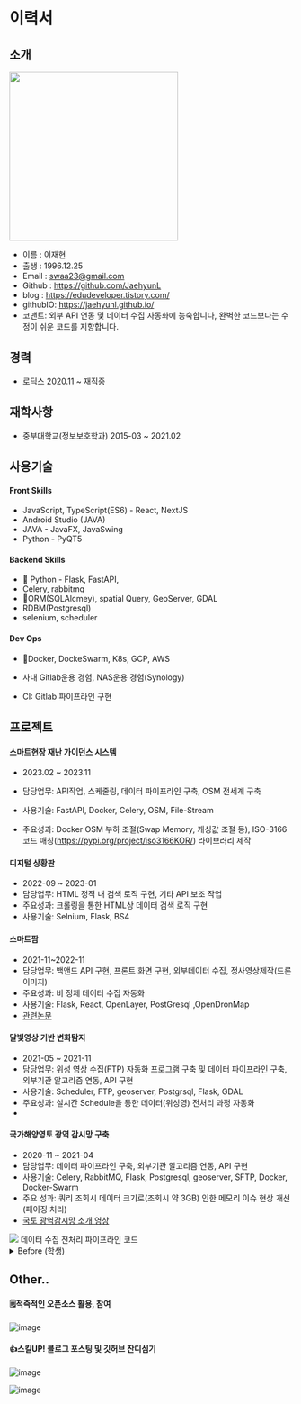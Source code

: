 # 이력서

## 소개

<img src="https://user-images.githubusercontent.com/48937399/210212490-e66255fa-4a3b-4528-b6ff-ccd71ef81c9e.jpg" width="300" height="300">

* 이름 : 이재현
* 출생 : 1996.12.25
* Email : swaa23@gmail.com
* Github : https://github.com/JaehyunL
* blog : https://edudeveloper.tistory.com/
* githubIO: https://jaehyunl.github.io/
* 코맨트: 외부 API 연동 및 데이터 수집 자동화에 능숙합니다, 완벽한 코드보다는 수정이 쉬운 코드를 지향합니다.

## 경력 

- 로딕스 2020.11 ~ 재직중



## 재학사항 

- 중부대학교(정보보호학과) 2015-03 ~ 2021.02



## 사용기술 

#### Front Skills
- JavaScript, TypeScript(ES6) - React, NextJS
- Android Studio (JAVA)
- JAVA - JavaFX, JavaSwing
- Python - PyQT5

#### Backend Skills
- 🥇 Python - Flask, FastAPI, 
- Celery, rabbitmq
- 🥉ORM(SQLAlcmey), spatial Query, GeoServer, GDAL
- RDBM(Postgresql)
- selenium, scheduler



#### Dev Ops
- 🥈Docker, DockeSwarm, K8s, GCP, AWS

- 사내 Gitlab운용 경험, NAS운용 경험(Synology)
- CI:   Gitlab 파이프라인 구현



## 프로젝트
#### 스마트현장 재난 가이던스 시스템

- 2023.02 ~ 2023.11

- 담당업무: API작업, 스케줄링, 데이터 파이프라인 구축, OSM 전세계 구축

- 사용기술: FastAPI, Docker, Celery, OSM, File-Stream

- 주요성과: Docker OSM 부하 조절(Swap Memory, 캐싱값 조절 등),
  ISO-3166 코드 매칭(https://pypi.org/project/iso3166KOR/) 라이브러리 제작

  

#### 디지털 상황판

- 2022-09 ~ 2023-01
- 담당업무: HTML 정적 내 검색 로직 구현, 기타 API 보조 작업
- 주요성과: 크롤링을 통한 HTML상 데이터 검색 로직 구현 
- 사용기술: Selnium, Flask, BS4

<!--<img src=https://user-images.githubusercontent.com/48937399/215054336-3a863743-5fb0-4d43-b1f2-6397a8f5d17a.png> -->



#### 스마트팜

- 2021-11~2022-11
- 담당업무: 백앤드 API 구현, 프론트 화면 구현, 외부데이터 수집, 정사영상제작(드론이미지)
- 주요성과: 비 정제 데이터 수집 자동화
- 사용기술: Flask, React, OpenLayer, PostGresql ,OpenDronMap
- [관련논문](https://github.com/JaeHyunL/JaeHyunL/blob/master/10.40-5-51-1.pdf)





#### 달빛영상 기반 변화탐지

- 2021-05 ~ 2021-11
- 담당업무: 위성 영상 수집(FTP) 자동화 프로그램 구축 및 데이터 파이프라인 구축, 외부기관 알고리즘 연동, API 구현
- 사용기술: Scheduler, FTP, geoserver, Postgrsql, Flask, GDAL
- 주요성과: 실시간 Schedule을 통한 데이터(위성영) 전처리 과정 자동화
- <!-- <img src=https://user-images.githubusercontent.com/48937399/211487072-28928ce9-667f-4964-9c2c-223ad10c60d5.png> -->





#### 국가해양영토 광역 감시망 구축

- 2020-11 ~ 2021-04
- 담당업무: 데이터 파이프라인 구축, 외부기관 알고리즘 연동, API 구현
- 사용기술: Celery, RabbitMQ, Flask, Postgresql, geoserver, SFTP, Docker, Docker-Swarm
- 주요 성과: 쿼리 조회시 데이터 크기로(조회시 약 3GB) 인한 메모리 이슈 현상 개선(페이징 처리) 
- [국토 광역감시망 소개 영상](https://www.youtube.com/watch?v=2mr2IqzynXc)
<img src=https://user-images.githubusercontent.com/48937399/211484413-e1f256e8-eca0-441d-aa53-95345a0bbe24.png>
데이터 수집 전처리 파이프라인 코드
</img>



<details>
<summary>Before (학생)</summary>

​    

#### [얼굴 인식 출석 자동화 프로그램 ](https://github.com/slackid/Final_Capston_Forward)
###### 사용기술 :
<!-- 사진첨부 -->

- Python / Flask
- Angular
- MYSQL 
- Docker
- GCP 

###### 제작기간 : 
- 2020-08~2020-10

#### [스미싱 탐지 프로그램](https://github.com/teamGolee/golee-server-python)
###### 사용기술 :
- Python / Flask
- Anroid studio
- MYSQL
- AWS
- Google SafeBrowsing
###### 제작기간:
- 2020-04~2020-06



#### [자바 GUI 기반 암호화 프로그램](https://github.com/JaeHyunL/JavaCiper)
###### 사용기술 :
 -JAVA / GUI
 -JAVAFX
###### 제작기간:
- 2019-06~2019-06

</details>



## Other..

#### 🗒️적즉적인 오픈소스 활용, 참여

![image](https://user-images.githubusercontent.com/48937399/284044589-3c9d3f2b-6a1e-4da0-8479-5217d9d2ae00.png)

#### 👍스킬UP! 블로그 포스팅 및 깃허브 잔디심기

![image](https://user-images.githubusercontent.com/48937399/284044667-861122bd-beea-40cc-9f70-5e1d755cb9f9.png)

![image](https://user-images.githubusercontent.com/48937399/284044711-8ec29f88-31ae-4494-8bb0-bb8123b68f59.png)
